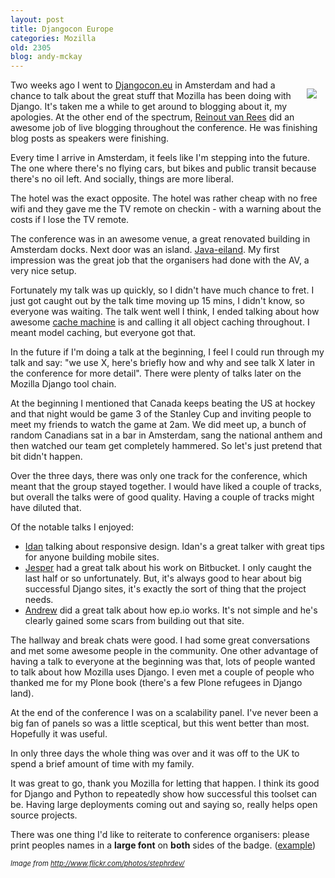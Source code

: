 ```yaml
---
layout: post
title: Djangocon Europe
categories: Mozilla
old: 2305
blog: andy-mckay
---
```

<img src="http://farm3.static.flickr.com/2230/5807702424_c68f0d83c8_m.jpg" style="float: right; padding: 1em">
<p>Two weeks ago I went to <a href="http://djangocon.eu/">Djangocon.eu</a> in Amsterdam and had a chance to talk about the great stuff that Mozilla has been doing with Django. It's taken me a while to get around to blogging about it, my apologies. At the other end of the spectrum, <a href="http://reinout.vanrees.org/weblog/2011/06/">Reinout van Rees</a> did an awesome job of live blogging throughout the conference. He was finishing blog posts as speakers were finishing.</p>
<p>Every time I arrive in Amsterdam, it feels like I'm stepping into the future. The one where there's no flying cars, but bikes and public transit because there's no oil left. And socially, things are more liberal.</p>
<p>The hotel was the exact opposite. The hotel was rather cheap with no free wifi and they gave me the TV remote on checkin - with a warning about the costs if I lose the TV remote.</p>
<p>The conference was in an awesome venue, a great renovated building in Amsterdam docks. Next door was an island. <a href="http://maps.google.com/maps?f=q&source=s_q&hl=en&geocode=&q=amsterdam+java+eiland&aq=&sll=52.378412,4.928706&sspn=0.020775,0.055575&ie=UTF8&hq=&hnear=Java-eiland,+Amsterdam,+North+Holland,+Netherlands&t=h&z=15">Java-eiland</a>. My first impression was the great job that the organisers had done with the AV, a very nice setup.</p>
<p>Fortunately my talk was up quickly, so I didn't have much chance to fret. I just got caught out by the talk time moving up 15 mins, I didn't know, so everyone was waiting. The talk went well I think, I ended talking about how awesome <a href="http://jbalogh.me/">cache machine</a> is and calling it all object caching throughout. I meant model caching, but everyone got that.</p>
<p>In the future if I'm doing a talk at the beginning, I feel I could run through my talk and say: "we use X, here's briefly how and why and see talk X later in the conference for more detail". There were plenty of talks later on the Mozilla Django tool chain.</p>
<p>At the beginning I mentioned that Canada keeps beating the US at hockey and that night would be game 3 of the Stanley Cup and inviting people to meet my friends to watch the game at 2am. We did meet up, a bunch of random Canadians sat in a bar in Amsterdam, sang the national anthem and then watched our team get completely hammered. So let's just pretend that bit didn't happen.</p>
<p>Over the three days, there was only one track for the conference, which meant that the group stayed together. I would have liked a couple of tracks, but overall the talks were of good quality. Having a couple of tracks might have diluted that.</p>
<p>Of the notable talks I enjoyed:
<ul>
<li><a href="http://reinout.vanrees.org/weblog/2011/06/06/django-compass-less.html">Idan</a> talking about responsive design. Idan's a great talker with great tips for anyone building mobile sites.</li>
<li><a href="http://reinout.vanrees.org/weblog/2011/06/07/bitbucket.html">Jesper</a> had a great talk about his work on Bitbucket. I only caught the last half or so unfortunately. But, it's always good to hear about big successful Django sites, it's exactly the sort of thing that the project needs.</li>
<li><a href="http://reinout.vanrees.org/weblog/2011/06/08/deployment-unusual-scale.html">Andrew</a> did a great talk about how ep.io works. It's not simple and he's clearly gained some scars from building out that site.</li>
</ul>
<p>The hallway and break chats were good. I had some great conversations and met some awesome people in the community. One other advantage of having a talk to everyone at the beginning was that, lots of people wanted to talk about how Mozilla uses Django. I even met a couple of people who thanked me for my Plone book (there's a few Plone refugees in Django land).</p>
<p>At the end of the conference I was on a scalability panel. I've never been a big fan of panels so was a little sceptical, but this went better than most. Hopefully it was useful.</p>
<p>In only three days the whole thing was over and it was off to the UK to spend a brief amount of time with my family.</p>
<p>It was great to go, thank you Mozilla for letting that happen. I think its good for Django and Python to repeatedly show how successful this toolset can be. Having large deployments coming out and saying so, really helps open source projects.</p>
<p>There was one thing I'd like to reiterate to conference organisers: please print peoples names in a <b>large font</b> on <b>both</b> sides of the badge. (<a href="http://www.flickr.com/photos/skoop/4455297388/in/set-72157623548222919/">example</a>)</p>
<cite style="font-size: 80%">Image from <a href="http://www.flickr.com/photos/stephrdev/">http://www.flickr.com/photos/stephrdev/</a></cite>